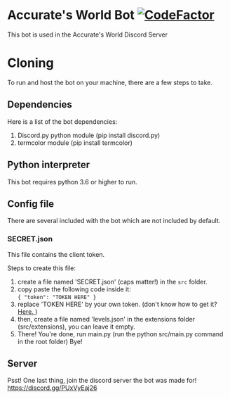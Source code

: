 # Accurate's World Bot [![CodeFactor](https://www.codefactor.io/repository/github/shadawcraw/accurate-s-world-bot/badge)](https://www.codefactor.io/repository/github/shadawcraw/accurate-s-world-bot)

This bot is used in the Accurate's World Discord Server

# Cloning

To run and host the bot on your machine, there are a few steps to take.

## Dependencies

Here is a list of the bot dependencies:

1. Discord&#46;py python module (pip install discord&#46;py)
2. termcolor module (pip install termcolor)

## Python interpreter

This bot requires python 3.6 or higher to run.

## Config file

There are several included with the bot which are not included by default.

### SECRET&#46;json

This file contains the client token.

Steps to create this file:

1. create a file named 'SECRET.json' (caps matter!) in the `src` folder.
2. copy paste the following code inside it: </br> `{ "token": "TOKEN HERE" }`
3. replace 'TOKEN HERE' by your own token. (don't know how to get it? <a href="https://www.writebots.com/discord-bot-token/"> Here. </a>)
4. then, create a file named 'levels.json' in the extensions folder (src/extensions), you can leave it empty.
5. There! You're done, run main.py (run the python src/main.py command in the root folder) Bye!

## Server

Psst! One last thing, join the discord server the bot was made for! https://discord.gg/PUxVyEaj26
